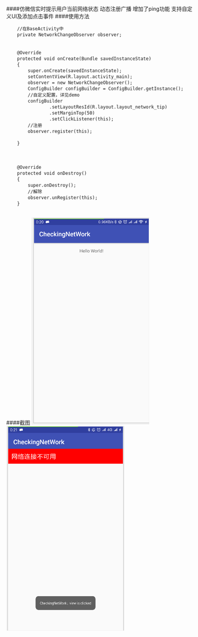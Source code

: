 ####仿微信实时提示用户当前网络状态
动态注册广播
增加了ping功能
支持自定义UI及添加点击事件
####使用方法
```
    //在BaseActivity中
    private NetworkChangeObserver observer;


    @Override
    protected void onCreate(Bundle savedInstanceState)
    {
        super.onCreate(savedInstanceState);
        setContentView(R.layout.activity_main);
        observer = new NetworkChangeObserver();
        ConfigBuilder configBuilder = ConfigBuilder.getInstance();
        //自定义配置，详见demo
        configBuilder
                .setLayoutResId(R.layout.layout_network_tip)
                .setMarginTop(50)
                .setClickListener(this);
        //注册
        observer.register(this);

    }



    @Override
    protected void onDestroy()
    {
        super.onDestroy();
        //解除
        observer.unRegister(this);
    }
    
```
####截图
![](screenshot/TIM截图20180813002022.png)
![](screenshot/TIM截图20180813002145.png)